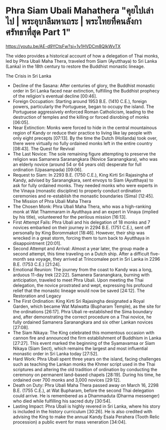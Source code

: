 # Phra Siam Ubali Mahathera "คุยไปเล่าไป | พระอุบาลีมหาเถระ | พระไทยที่คนลังกาศรัทธาที่สุด Part 1" 

https://youtu.be/AE-d9YCtsFw?si=1v1HVDCm8QIkWvTX 

The video provides a historical account of how a delegation of Thai monks, led by Phra Ubali Maha Thera, traveled from Siam (Ayutthaya) to Sri Lanka (Lanka) in the 18th century to restore the Buddhist monastic lineage.

The Crisis in Sri Lanka
 * Decline of the Sasana: After centuries of glory, the Buddhist monastic order in Sri Lanka faced near extinction, fulfilling the Buddhist prophecy of the religion's eventual decline [00:46].
 * Foreign Occupation: Starting around 1953 B.E. (1410 C.E.), foreign powers, particularly the Portuguese, began to occupy the island. The Portuguese aggressively enforced Roman Catholicism, leading to the destruction of temples and the killing or forced disrobing of monks [06:05].
 * Near Extinction: Monks were forced to hide in the central mountainous region of Kandy or reduce their practice to living like lay people with only eight precepts [07:13]. By the time the Dutch (Hollanda) took over, there were virtually no fully ordained monks left in the entire country [08:43].
The Quest for Revival
 * The Last Novice: The sole remaining figure attempting to preserve the religion was Samanera Saranangkara (Novice Saranangkara), who was an elderly novice (around 54 or 64 years old) desperate for full ordination (Upasampada) [09:06].
 * Request to Siam: In 2293 B.E. (1750 C.E.), King Kirti Sri Rajasingha of Kandy, advised by Saranangkara, sent envoys to Siam (Ayutthaya) to ask for fully ordained monks. They needed monks who were experts in the Vinaya (monastic discipline) to properly conduct ordination ceremonies and re-establish the monastic boundaries (Sima) [12:45].
The Mission of Phra Ubali Maha Thera
 * The Chosen Monk: Phra Ubali Maha Thera, who was a high-ranking monk at Wat Thammaram in Ayutthaya and an expert in Vinaya (implied by his title), volunteered for the perilous mission [16:13].
 * First Attempt Fails: Phra Ubali and his delegation of 18 monks and 7 novices embarked on their journey in 2294 B.E. (1751 C.E.), sent off personally by King Borommakot [18:46]. However, their ship was wrecked in a great storm, forcing them to turn back to Ayutthaya in disappointment [20:01].
 * Second Attempt and Arrival: Almost a year later, the group made a second attempt, this time traveling on a Dutch ship. After a difficult five-month sea voyage, they arrived at Trincomalee port in Sri Lanka in 2296 B.E. (1753 C.E.) [21:24].
 * Emotional Reunion: The journey from the coast to Kandy was a long, arduous 11-day trek [22:22]. Samanera Saranangkara, burning with anticipation, traveled to meet Phra Ubali. Upon meeting the Thai delegation, the novice prostrated and wept, expressing his profound relief that the monastic lineage would now be saved [24:12].
The Restoration and Legacy
 * The First Ordination: King Kirti Sri Rajasingha designated a Royal Garden, which became Wat Malwatta (Bupharam Temple), as the site for the ordinations [26:17]. Phra Ubali re-established the Sima boundary and, after demonstrating the correct procedure on a Thai novice, he fully ordained Samanera Saranangkara and six other Lankan novices [27:08].
 * The Siam Nikaya: The King celebrated this momentous occasion with cannon fire and announced the firm establishment of Buddhism in Lanka [27:27]. This event marked the beginning of the Syamavamsa or Siam Nikaya (Siam Sect), which remains the largest and most influential monastic order in Sri Lanka today [27:52].
 * Hard Work: Phra Ubali spent three years on the island, facing challenges such as teaching the Lankan monks the Khmer script used in the Thai scriptures and altering the old tradition of ordination by conducting the ceremony on permanent land-based chapels [28:19]. During his time, he ordained over 700 monks and 3,000 novices [29:12].
 * Death on Duty: Phra Ubali Maha Thera passed away on March 16, 2298 B.E. (1755 C.E.), at Wat Bupharam, before the second Thai delegation could arrive. He is remembered as a Dhammaduta (Dharma messenger) who died while fulfilling his sacred duty [30:54].
 * Lasting Impact: Phra Ubali is highly revered in Sri Lanka, where his story is included in the history curriculum [30:26]. He is also credited with advising the King to make the annual Kandy Esala Perahera (Tooth Relic procession) a public event for mass veneration [34:04].
